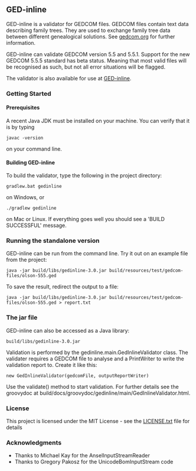 ## GED-inline

GED-inline is a validator for GEDCOM files. 
GEDCOM files contain text data describing family trees. 
They are used to exchange family tree data between different genealogical 
solutions. See [gedcom.org](https://www.gedcom.org/) for further information.

GED-inline can validate GEDCOM version 5.5 and 5.5.1. Support for the new GEDCOM 5.5.5 standard has beta status.
Meaning that most valid files will be recognised as such, but not all error situations
will be flagged.

The validator is also available for use at [GED-inline](http://ged-inline.elasticbeanstalk.com).

### Getting Started
#### Prerequisites

A recent Java JDK must be installed on your machine. You can verify that it is by typing

```
javac -version
```

on your command line.

#### Building GED-inline

To build the validator, type the following in the project directory:

```
gradlew.bat gedinline
```

on Windows, or

```
./gradlew gedinline
```

on Mac or Linux. If everything goes well you should see a 'BUILD SUCCESSFUL' message.

### Running the standalone version

GED-inline can be run from the command line. Try it out on an example file from the project:

```
java -jar build/libs/gedinline-3.0.jar build/resources/test/gedcom-files/olson-555.ged
```

To save the result, redirect the output to a file:

```
java -jar build/libs/gedinline-3.0.jar build/resources/test/gedcom-files/olson-555.ged > report.txt
```

### The jar file

GED-inline can also be accessed as a Java library:

```
build/libs/gedinline-3.0.jar
```

Validation is performed by the gedinline.main.GedInlineValidator class. The validater requires a GEDCOM file
to analyse and a PrintWriter to write the validation report to. Create it like this:

```
new GedInlineValidator(gedcomFile, outputReportWriter)
```

Use the validate() method to start validation. For further details see the groovydoc at 
build/docs/groovydoc/gedinline/main/GedInlineValidator.html.

### License

This project is licensed under the MIT License - see the [LICENSE.txt](LICENSE.txt) file for details

### Acknowledgments

* Thanks to Michael Kay for the AnselInputStreamReader
* Thanks to Gregory Pakosz for the UnicodeBomInputStream code
